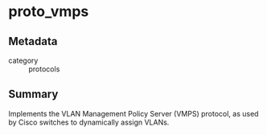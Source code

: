 # proto_vmps
## Metadata
<dl>
  <dt>category</dt><dd>protocols</dd>
</dl>

## Summary

Implements the VLAN Management Policy Server (VMPS) protocol, as
used by Cisco switches to dynamically assign VLANs.

